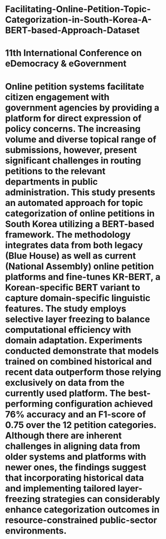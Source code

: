 # Facilitating-Online-Petition-Topic-Categorization-in-South-Korea-A-BERT-based-Approach-Dataset

# 11th International Conference on eDemocracy & eGovernment

# Online petition systems facilitate citizen engagement with government agencies by providing a platform for direct expression of policy concerns. The increasing volume and diverse topical range of submissions, however, present significant challenges in routing petitions to the relevant departments in public administration. This study presents an automated approach for topic categorization of online petitions in South Korea utilizing a BERT-based framework. The methodology integrates data from both legacy (Blue House) as well as current (National Assembly) online petition platforms and fine-tunes KR-BERT, a Korean-specific BERT variant to capture domain-specific linguistic features. The study employs selective layer freezing to balance computational efficiency with domain adaptation. Experiments conducted demonstrate that models trained on combined historical and recent data outperform those relying exclusively on data from the currently used platform. The best-performing configuration achieved 76\% accuracy and an F1-score of 0.75 over the 12 petition categories. Although there are inherent challenges in aligning data from older systems and platforms with newer ones, the findings suggest that incorporating historical data and implementing tailored layer-freezing strategies can considerably enhance categorization outcomes in resource-constrained public-sector environments.

# 